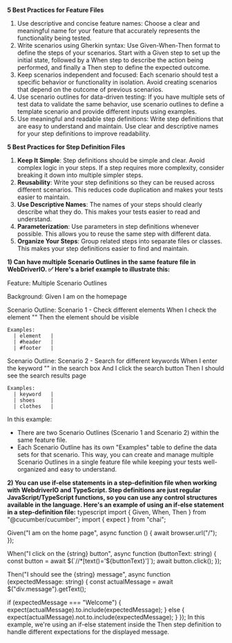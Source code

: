 **5 Best Practices for Feature Files**
1. Use descriptive and concise feature names: Choose a clear and meaningful name for your feature that accurately represents the functionality being tested.
2. Write scenarios using Gherkin syntax: Use Given-When-Then format to define the steps of your scenarios. Start with a Given step to set up the initial state, followed by a When step to describe the action being performed, and finally a Then step to define the expected outcome.
3. Keep scenarios independent and focused: Each scenario should test a specific behavior or functionality in isolation. Avoid creating scenarios that depend on the outcome of previous scenarios.
4. Use scenario outlines for data-driven testing: If you have multiple sets of test data to validate the same behavior, use scenario outlines to define a template scenario and provide different inputs using examples.
5. Use meaningful and readable step definitions: Write step definitions that are easy to understand and maintain. Use clear and descriptive names for your step definitions to improve readability.


**5 Best Practices for Step Definition Files**
1. **Keep It Simple**: Step definitions should be simple and clear. Avoid complex logic in your steps. If a step requires more complexity, consider breaking it down into multiple simpler steps.
2. **Reusability**: Write your step definitions so they can be reused across different scenarios. This reduces code duplication and makes your tests easier to maintain.
3. **Use Descriptive Names**: The names of your steps should clearly describe what they do. This makes your tests easier to read and understand.
4. **Parameterization**: Use parameters in step definitions whenever possible. This allows you to reuse the same step with different data.
5. **Organize Your Steps**: Group related steps into separate files or classes. This makes your step definitions easier to find and maintain.


**1) Can have multiple Scenario Outlines in the same feature file in WebDriverIO. :white_check_mark:
Here's a brief example to illustrate this:**

Feature: Multiple Scenario Outlines

  Background:
    Given I am on the homepage

  Scenario Outline: Scenario 1 - Check different elements
    When I check the element "<element>"
    Then the element should be visible

    Examples:
      | element   |
      | #header   |
      | #footer   |

  Scenario Outline: Scenario 2 - Search for different keywords
    When I enter the keyword "<keyword>" in the search box
    And I click the search button
    Then I should see the search results page

    Examples:
      | keyword   |
      | shoes     |
      | clothes   |
In this example:
- There are two Scenario Outlines (Scenario 1 and Scenario 2) within the same feature file.
- Each Scenario Outline has its own "Examples" table to define the data sets for that scenario.
This way, you can create and manage multiple Scenario Outlines in a single feature file while keeping your tests well-organized and easy to understand.


**2) You can use if-else statements in a step-definition file when working with WebdriverIO and TypeScript. Step definitions are just regular JavaScript/TypeScript functions, so you can use any control structures available in the language.
Here's an example of using an if-else statement in a step-definition file:**
typescript
import { Given, When, Then } from "@cucumber/cucumber";
import { expect } from "chai";

Given("I am on the home page", async function () {
  await browser.url("/");
});

When("I click on the {string} button", async function (buttonText: string) {
  const button = await $(`//*[text()='${buttonText}']`);
  await button.click();
});

Then("I should see the {string} message", async function (expectedMessage: string) {
  const actualMessage = await $("div.message").getText();

  if (expectedMessage === "Welcome") {
    expect(actualMessage).to.include(expectedMessage);
  } else {
    expect(actualMessage).not.to.include(expectedMessage);
  }
});
In this example, we're using an if-else statement inside the Then step definition to handle different expectations for the displayed message.
